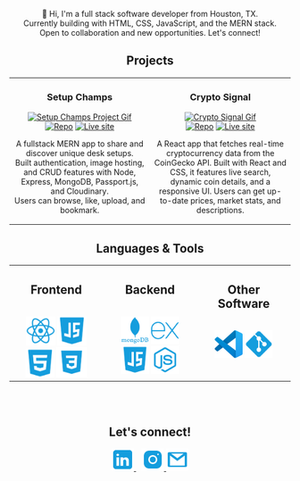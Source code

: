 
<p align="center">
👋 Hi, I'm a full stack software developer from Houston, TX.
<br>
Currently building with HTML, CSS, JavaScript, and the MERN stack. 
<br>
Open to collaboration and new opportunities. Let's connect!
</p>



<!-- PROJECTS -->
 <h2 align="center" color="white">Projects</h2>
    <div align="center">
      <table>
       <tr>
           <!-- PROJECT -->
          <td width="50%">
            <h3 align="center">Setup Champs</h3>
            <!-- PROJECT GIF -->
            <div align="center">
              <a
                href="https://github.com/maddyali/setup-champs"
                target="_blank"
                rel="noreferrer"
              >
                <img
                  width="50%"
                  src="https://github.com/maddyali/readme-assets/blob/main/project-gifs/setup-champs.gif"
                  alt="Setup Champs Project Gif"
                />
              </a>
              <div>
              <!-- PROJECT LINK: GITHUB -->
                <a
                  href="https://github.com/maddyali/setup-champs"
                  target="_blank"
                  rel="noreferrer"
                  ><img
                    src="https://img.shields.io/badge/%20-Repo-lightgrey?style=for-the-badge&logo=GitHub"
                    alt="Repo"
                    height="25px"
                /></a>
                 <!-- PROJECT LINK: DEMO -->
                <a
                  href="https://setup-champs.onrender.com/"
                  target="_blank"
                  rel="noreferrer"
                  ><img
                    src="https://img.shields.io/badge/%20-Live%20Site-149ddd?style=for-the-badge&logo"
                    alt="Live site"
                    height="25px"
                /></a>
              </div>
              <p align="center">A fullstack MERN app to share and discover unique desk setups.<br>Built authentication, image hosting, and CRUD features with Node, Express, MongoDB, Passport.js, and Cloudinary.<br>Users can browse, like, upload, and bookmark.</p>
            </div>
          </td>
          <!-- PROJECT END -->
          <!-- PROJECT -->
          <td width="50%">
            <h3 align="center">Crypto Signal</h3>
            <!-- PROJECT GIF -->
            <div align="center">
              <a
                href="https://github.com/maddyali/crypto-signal"
                target="_blank"
                rel="noreferrer"
              >
                <img
                  width="50%"
                  src="https://github.com/maddyali/readme-assets/blob/main/project-gifs/crypto-signal.gif"
                  alt="Crypto Signal Gif"
                />
              </a>
              <div>
              <!-- PROJECT LINK: GITHUB -->
                <a
                  href="https://github.com/maddyali/crypto-signal"
                  target="_blank"
                  rel="noreferrer"
                  ><img
                    src="https://img.shields.io/badge/%20-Repo-lightgrey?style=for-the-badge&logo=GitHub"
                    alt="Repo"
                    height="25px"
                /></a>
                 <!-- PROJECT LINK: DEMO -->
                <a
                  href="https://crypto-signal-app.netlify.app/"
                  target="_blank"
                  rel="noreferrer"
                  ><img
                    src="https://img.shields.io/badge/%20-Live%20Site-149ddd?style=for-the-badge&logo"
                    alt="Live site"
                    height="25px"
                /></a>
              </div>
              <p align="center">A React app that fetches real-time cryptocurrency data from the CoinGecko API.
Built with React and CSS, it features live search, dynamic coin details, and a responsive UI.
Users can get up-to-date prices, market stats, and descriptions.</p>
            </div>
          </td>
          <!-- PROJECT END -->
        </tr>
      </table>
    </div>



<!-- LANGUAGES & TOOLS -->
<h2 align="center" color="white">Languages & Tools</h2>
<div align="center">
  <table>
    <tr>
      <td valign="top" width="33.3333%">
        <h2 align="center" color="white">Frontend </h2>
          <br>
          <div align="center">
            <img src="https://github.com/maddyali/readme-assets/blob/main/profile-images/tech-stack/react.svg" alt="React" height="52" />
            <img src="https://github.com/maddyali/readme-assets/blob/main/profile-images/tech-stack/javascript.svg" alt="Javascript" height="52" />
            <img src="https://github.com/maddyali/readme-assets/blob/main/profile-images/tech-stack/html5.svg" alt="HTML5" height="52" />
            <img src="https://github.com/maddyali/readme-assets/blob/main/profile-images/tech-stack/css3.svg" alt="css3" height="55" />
          </div>
      </td>
      <td valign="top" width="33.3333%">
        <h2 align="center" color="white">Backend </h2>
          <br>
          <div align="center">
            <img src="https://github.com/maddyali/readme-assets/blob/main/profile-images/tech-stack/mongodb.svg" alt="MongoDB" height="50" />
            <img src="https://github.com/maddyali/readme-assets/blob/main/profile-images/tech-stack/express-js.svg" alt="ExpressJS" height="50" />
            <img src="https://github.com/maddyali/readme-assets/blob/main/profile-images/tech-stack/javascript.svg" alt="Javascript" height="50" />
            <img src="https://github.com/maddyali/readme-assets/blob/main/profile-images/tech-stack/node-js.svg" alt="NodeJS" height="50" />
          </div>
      </td>
      <td valign="top" width="33.3333%">
        <h2 align="center" color="white">Other Software </h2>
          <br>
          <div align="center"> 
           <img src="https://github.com/maddyali/readme-assets/blob/main/profile-images/tech-stack/vscode.svg" alt="VScode" height="50" />
             <img src="https://github.com/maddyali/readme-assets/blob/main/profile-images/tech-stack/git.svg" alt="Git" height="50" />
          </div>
      </td>
    </tr>
  </table>
</div>
<br />
<br />
<!-- CONTACT -->
<h2 align="center" color="white">Let's connect!</h2>
<p align="center">
  <a href="https://www.linkedin.com/in/maddyali/" target="_blank">
    <img
      src="https://github.com/maddyali/readme-assets/blob/main/profile-images/socials/linkedin.svg"
      alt="Linkedin"
      width="40px"
    />
  </a>
 
  <a href="https://www.instagram.com/builtbyali/" target="_blank">
    <img
      src="https://github.com/maddyali/readme-assets/blob/main/profile-images/socials/instagram.svg"
      alt="Instagram"
      width="40px"
      style="padding-left: 10px"
    />
  </a>
 
  <a href="mailto:maddyoali+career@gmail.com" target="_blank">
    <img
      src="https://github.com/maddyali/readme-assets/blob/main/profile-images/socials/gmail.svg"
      alt="email: maddyoali@gmail.com"
      width="40px"
    />
  </a>
</p>

